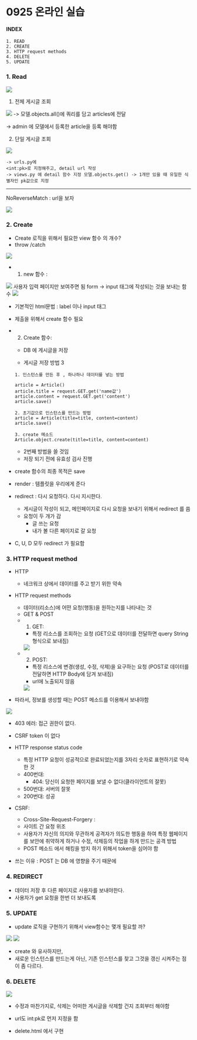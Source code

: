 # 0925 온라인 실습

#### INDEX
```
1. READ
2. CREATE
3. HTTP request methods
4. DELETE
5. UPDATE
```

### 1. Read
<img src='0925_img/1.png'>

1. 전체 게시글 조회
<img src='0925_img/2.png'>
-> 모델.objects.all()에 쿼리를 담고 articles에 전달

-> admin 에 모델에서 등록한 article을 등록 해야함

2. 단일 게시글 조회


<img src='0925_img/3.png'>

```
-> urls.py에 
<int:pk>로 지정해주고, detail url 작성
-> views.py 에 detail 함수 지정 모델.objects.get() -> 1개만 있을 때 유일한 식별자인 pk값으로 지정

```

***
NoReverseMatch : url을 보자

<img src='0925_img/4.png'>

### 2. Create

- Create 로직을 위해서 필요한 view 함수 의 개수?
- throw /catch

<img src='0925_img/5.png'>

- 1. new 함수 :
<img src='0925_img/6.png'>
사용자 입력 페이지만 보여주면 됨
form -> input 태그에 작성되는 것을 보내는 함수

<img src='0925_img/7.png'>

- 기본적인 html문법 : label 이나 input 태그

- 제출을 위해서 create 함수 필요

- 2. Create 함수:
    - DB 에 게시글을 저장

    - 게시글 저장 방법 3
    ```
    1. 인스턴스를 만든 후 , 하나하나 데이터를 넣는 방법

    article = Article()
    article.title = request.GET.get('name값')
    article.content = request.GET.get('content')
    article.save()

    2. 초기값으로 인스턴스를 만드는 방법
    article = Article(title=title, content=content)
    article.save()

    3. create 메소드
    Article.object.create(title=title, content=content)
    ```

    - 2번째 방법을 쓸 것임
    - 저장 되기 전에 유효성 검사 진행

- create 함수의 최종 목적은 save
- render : 템플릿을 우리에게 준다
- redirect : 다시 요청하다. 다시 지시한다.
    - 게시글이 작성이 되고, 메인페이지로 다시 요청을 보내기 위해서 redirect 를 씀
    - 요청이 두 개가 감
        - 글 쓰는 요청
        - 내가 볼 다른 페이지로 갈 요청
- C, U, D 모두 redirect 가 필요함

### 3. HTTP request method
- HTTP
    - 네크워크 상에서 데이터를 주고 받기 위한 약속
- HTTP request methods
    - 데이터(리소스)에 어떤 요청(행동)을 원하는지를 나타내는 것
    - GET & POST
    - 1. GET:
        - 특정 리소스를 조회하는 요청
        (GET으로 데이터를 전달하면 query String 형식으로 보내짐)
        <img src='0925_img/8.png'>
    - 2. POST:
        - 특정 리소스에 변경(생성, 수정, 삭제)을 요구하는 요청
        (POST로 데이터를 전달하면 HTTP Body에 담겨 보내짐)
        - url에 노출되지 않음
        <img src='0925_img/9.png'>

- 따라서, 정보를 생성할 때는 POST 메소드를 이용해서 보내야함
<img src='0925_img/10.png'>

- 403 에러: 접근 권한이 없다.
- CSRF token 이 없다

- HTTP response status code 
    - 특정 HTTP 요청이 성공적으로 완료되었는지를 3자리 숫자로 표현하기로 약속한 것
    - 400번대: 
        - 404: 당신이 요청한 페이지를 보낼 수 없다(클라이언트의 잘못)
    - 500번대: 서버의 잘못
    - 200번대: 성공

- CSRF:
    - Cross-Site-Request-Forgery :
    - 사이트 간 요청 위조
    - 사용자가 자신의 의지와 무관하게 공격자가 의도한 행동을 하여 특정 웹페이지를 보안에 취약하게 하거나 수정, 삭제등의 작업을 하게 만드는 공격 방법
    - POST 메소드 에서 해킹을 방지 하기 위해서 token을 심어야 함
- 쓰는 이유 : POST 는 DB 에 영향을 주기 때문에

### 4. REDIRECT

- 데이터 저장 후 다른 페이지로 사용자를 보내야한다.
- 사용자가 get 요청을 한번 더 보내도록

### 5. UPDATE

- update 로직을 구현하기 위해서 view함수는 몇개 필요할 까?

<img src='0925_img/12.png'>

<img src='0925_img/13.png'>

- create 와 유사하지만,
- 새로운 인스턴스를 만드는게 아닌, 기존 인스턴스를 찾고 그것을 갱신 시켜주는 점이 좀 다르다.

### 6. DELETE

<img src='0925_img/11.png'>

- 수정과 마찬가지로, 삭제는 어떠한 게시글을 삭제할 건지 조회부터 해야함

- url도 int:pk로 먼저 지정을 함

- delete.html 에서 구현

